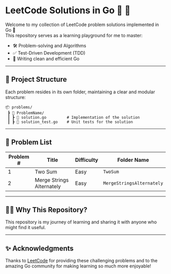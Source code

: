 # LeetCode Solutions in Go 🐹 🎉

Welcome to my collection of LeetCode problem solutions implemented in Go 🚀  
This repository serves as a learning playground for me to master:

- 🛠️ Problem-solving and Algorithms
- ✅ Test-Driven Development (TDD)
- 📖 Writing clean and efficient Go

---

## 📂 Project Structure

Each problem resides in its own folder, maintaining a clear and modular structure:

```plaintext
📦 problems/
 ┣ 📂 ProblemName/
 ┃ ┣ 📄 solution.go         # Implementation of the solution
 ┃ ┣ 📄 solution_test.go    # Unit tests for the solution
```

---

## 📜 Problem List

| Problem # | Title                      | Difficulty | Folder Name              |
|-----------|----------------------------|------------|--------------------------|
| 1         | Two Sum                    | Easy       | `TwoSum`                 |
| 2         | Merge Strings Alternately  | Easy       | `MergeStringsAlternately`|

---

## 👨‍💻 Why This Repository?

This repository is my journey of learning and sharing it with anyone who might find it useful.

---

## ✨ Acknowledgments

Thanks to [LeetCode](https://leetcode.com/) for providing these challenging problems and to the amazing Go community for making learning so much more enjoyable!

